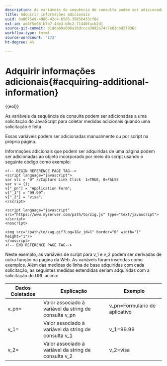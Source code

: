 ```yaml
---
description: As variáveis da sequência de consulta podem ser adicionadas a uma solicitação do JavaScript para coletar medidas adicionais quando uma solicitação é feita.
title: Adquirir informações adicionais
uuid: 0a8075e9-4986-42c4-b505-3985b433cf8e
exl-id: ad4f5e08-b7b7-4de3-b0c2-71440facb2d1
source-git-commit: b1dda69a606a16dccca30d2a74c7e63dbd27936c
workflow-type: tm+mt
source-wordcount: '173'
ht-degree: 4%

---
```


# Adquirir informações adicionais{#acquiring-additional-information}

{{eol}}

As variáveis da sequência de consulta podem ser adicionadas a uma solicitação do JavaScript para coletar medidas adicionais quando uma solicitação é feita.

Essas variáveis podem ser adicionadas manualmente ou por script na própria página.

Informações adicionais que podem ser adquiridas de uma página podem ser adicionadas ao objeto incorporado por meio do script usando o seguinte código como exemplo:

```
<!-- BEGIN REFERENCE PAGE TAG-->
<script language="javascript">
var vlc = "0" //Capture Link Click  1=TRUE, 0=FALSE
var v = {};
v["_pn"] = "Application Form";
v["_1"] = “99.99”;
v["_2"] = "visa";
</script>

<script language="javascript" src=”https://www.myserver.com/path/to/zig.js" type="text/javascript"></script>
<noscript>

<img src="/path/to/zag.gif?Log=1&v_jd=1" border="0" width="1" height="1"/>
</noscript>
<!-- END REFERENCE PAGE TAG-->
```

Neste exemplo, as variáveis de script para v_1 e v_2 podem ser derivadas de outra função na página da Web. As variáveis foram inseridas como exemplos. Além das medidas de linha de base adquiridas com cada solicitação, as seguintes medidas estendidas seriam adquiridas com a solicitação do URL acima:

| Dados Coletados | Explicação | Exemplo |
|---|---|---|
| v_pn= | Valor associado à variável da string de consulta v_pn | v_pn=Formulário de aplicativo |
| v_1= | Valor associado à variável da string de consulta v_1 | v_1=99.99 |
| v_2= | Valor associado à variável da string de consulta v_2 | v_2=visa |
